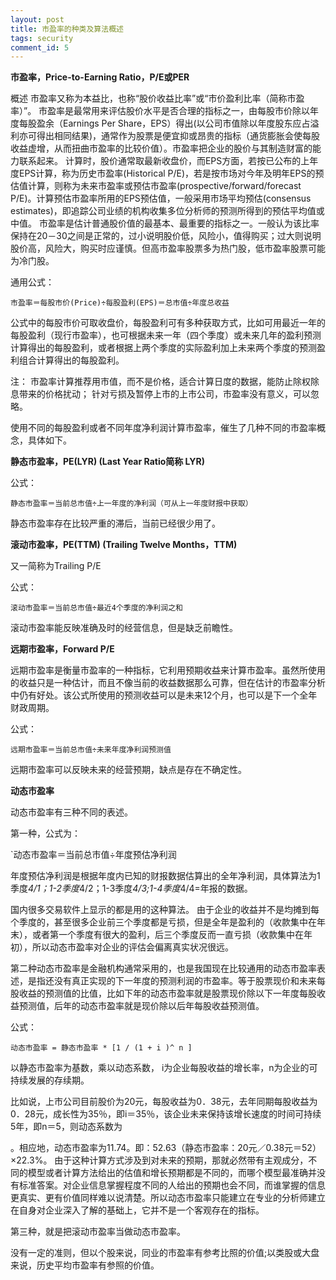 ```yaml
---
layout: post
title: 市盈率的种类及算法概述
tags: security
comment_id: 5
---
```


**市盈率，Price-to-Earning Ratio，P/E或PER**

概述
市盈率又称为本益比，也称“股价收益比率”或“市价盈利比率（简称市盈率）”。
市盈率是最常用来评估股价水平是否合理的指标之一，由每股市价除以年度每股盈余（Earnings Per Share，EPS）得出(以公司市值除以年度股东应占溢利亦可得出相同结果)，通常作为股票是便宜抑或昂贵的指标（通货膨胀会使每股收益虚增，从而扭曲市盈率的比较价值）。市盈率把企业的股价与其制造财富的能力联系起来。
计算时，股价通常取最新收盘价，而EPS方面，若按已公布的上年度EPS计算，称为历史市盈率(Historical P/E)，若是按市场对今年及明年EPS的预估值计算，则称为未来市盈率或预估市盈率(prospective/forward/forecast P/E)。计算预估市盈率所用的EPS预估值，一般采用市场平均预估(consensus estimates)，即追踪公司业绩的机构收集多位分析师的预测所得到的预估平均值或中值。
市盈率是估计普通股价值的最基本、最重要的指标之一。一般认为该比率保持在20－30之间是正常的，过小说明股价低，风险小，值得购买；过大则说明股价高，风险大，购买时应谨慎。但高市盈率股票多为热门股，低市盈率股票可能为冷门股。

通用公式：

`市盈率＝每股市价(Price)÷每股盈利(EPS)＝总市值÷年度总收益`

公式中的每股市价可取收盘价，每股盈利可有多种获取方式，比如可用最近一年的每股盈利（现行市盈率），也可根据未来一年（四个季度）或未来几年的盈利预测计算得出的每股盈利，或者根据上两个季度的实际盈利加上未来两个季度的预测盈利组合计算得出的每股盈利。

注：
市盈率计算推荐用市值，而不是价格，适合计算日度的数据，能防止除权除息带来的价格扰动；
针对亏损及暂停上市的上市公司，市盈率没有意义，可以忽略。

使用不同的每股盈利或者不同年度净利润计算市盈率，催生了几种不同的市盈率概念，具体如下。

**静态市盈率，PE(LYR) (Last Year Ratio简称 LYR)**

公式：

`静态市盈率＝当前总市值÷上一年度的净利润（可从上一年度财报中获取）`

静态市盈率存在比较严重的滞后，当前已经很少用了。

**滚动市盈率，PE(TTM) (Trailing Twelve Months，TTM)**

又一简称为Trailing P/E

公式：

`滚动市盈率＝当前总市值÷最近4个季度的净利润之和`

滚动市盈率能反映准确及时的经营信息，但是缺乏前瞻性。

**远期市盈率，Forward P/E**

远期市盈率是衡量市盈率的一种指标，它利用预期收益来计算市盈率。虽然所使用的收益只是一种估计，而且不像当前的收益数据那么可靠，但在估计的市盈率分析中仍有好处。该公式所使用的预测收益可以是未来12个月，也可以是下一个全年财政周期。

公式：

`远期市盈率＝当前总市值÷未来年度净利润预测值`

远期市盈率可以反映未来的经营预期，缺点是存在不确定性。

**动态市盈率**

动态市盈率有三种不同的表述。

第一种，公式为：

`动态市盈率＝当前总市值÷年度预估净利润

年度预估净利润是根据年度内已知的财报数据估算出的全年净利润，具体算法为1季度*4/1；1-2季度*4/2；1-3季度*4/3;1-4季度*4/4=年报的数据。

国内很多交易软件上显示的都是用的这种算法。
由于企业的收益并不是均摊到每个季度的，甚至很多企业前三个季度都是亏损，但是全年是盈利的（收款集中在年末），或者第一个季度有很大的盈利，后三个季度反而一直亏损（收款集中在年初），所以动态市盈率对企业的评估会偏离真实状况很远。

第二种动态市盈率是金融机构通常采用的，也是我国现在比较通用的动态市盈率表述，是指还没有真正实现的下一年度的预测利润的市盈率。等于股票现价和未来每股收益的预测值的比值，比如下年的动态市盈率就是股票现价除以下一年度每股收益预测值，后年的动态市盈率就是现价除以后年每股收益预测值。

公式：

`动态市盈率 = 静态市盈率 * [1 / (1 + i )^ n ]`

以静态市盈率为基数，乘以动态系数， i为企业每股收益的增长率，n为企业的可持续发展的存续期。

比如说，上市公司目前股价为20元，每股收益为0．38元，去年同期每股收益为0．28元，成长性为35％，即i＝35％，该企业未来保持该增长速度的时间可持续5年，即n＝5，则动态系数为

。相应地，动态市盈率为11.74。即：52.63（静态市盈率：20元／0.38元＝52）×22.3%。
由于这种计算方式涉及到对未来的预期，那就必然带有主观成分，不同的模型或者计算方法给出的估值和增长预期都是不同的，而哪个模型最准确并没有标准答案。对企业信息掌握程度不同的人给出的预期也会不同，而谁掌握的信息更真实、更有价值同样难以说清楚。所以动态市盈率只能建立在专业的分析师建立在自身对企业深入了解的基础上，它并不是一个客观存在的指标。

第三种，就是把滚动市盈率当做动态市盈率。

没有一定的准则，但以个股来说，同业的市盈率有参考比照的价值;以类股或大盘来说，历史平均市盈率有参照的价值。















